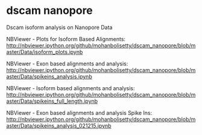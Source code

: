 # dscam nanopore
Dscam isoform analysis on Nanopore Data

NBViewer - Plots for Isoform Based Alignments:
http://nbviewer.ipython.org/github/mohanbolisetty/dscam_nanopore/blob/master/Data/isoform_plots.ipynb

NBViewer - Exon based alignments and analysis:
http://nbviewer.ipython.org/github/mohanbolisetty/dscam_nanopore/blob/master/Data/spikeins_analysis.ipynb

NBViewer - Isoform based alignments and analysis:
http://nbviewer.ipython.org/github/mohanbolisetty/dscam_nanopore/blob/master/Data/spikeins_full_length.ipynb

NBViewer - Exon based alignments and analysis Spike Ins:
http://nbviewer.ipython.org/github/mohanbolisetty/dscam_nanopore/blob/master/Data/spikeins_analysis_021215.ipynb
